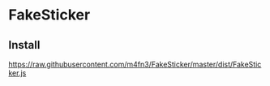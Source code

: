 # FakeSticker

## Install
https://raw.githubusercontent.com/m4fn3/FakeSticker/master/dist/FakeSticker.js